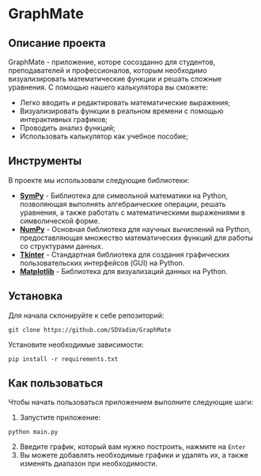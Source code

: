 # GraphMate

## Описание проекта
GraphMate - приложение, которе сосозданно для студентов, преподавателей и профессионалов, которым необходимо визуализировать математические функции и решать сложные уравнения.
С помощью нашего калькулятора вы сможете:

* Легко вводить и редактировать математические выражения;
* Визуализировать функции в реальном времени с помощью интерактивных графиков;
* Проводить анализ функций;
* Использовать калькулятор как учебное пособие;

## Инструменты
В проекте мы использовали следующие библиотеки:
* **[SymPy](https://www.sympy.org/en/index.html)** - Библиотека для символьной математики на Python, позволяющая выполнять алгебраические операции, решать уравнения, а также работать с математическими выражениями в символической форме.
* **[NumPy](https://numpy.org)** - Основная библиотека для научных вычислений на Python, предоставляющая множество математических функций для работы со структурами данных.
* **[Tkinter](https://docs.python.org/3/library/tkinter.html)** - Стандартная библиотека для создания графических пользовательских интерфейсов (GUI) на Python.
* **[Matplotlib](https://matplotlib.org)** - Библиотека для визуализаций данных на Python.


## Установка
Для начала склонируйте к себе репозиторий:
```
git clone https://github.com/SDVadim/GraphMate
```

Установите необходимые зависимости:
```
pip install -r requirements.txt
```

## Как пользоваться
Чтобы начать пользоваться приложением выполните следующие шаги:
1) Запустите приложение:
```
python main.py
``` 
2) Введите график, который вам нужно построить, нажмите на ``Enter``
3) Вы можете добавлять необходимые графики и удалять их, а также изменять диапазон при необходимости.
